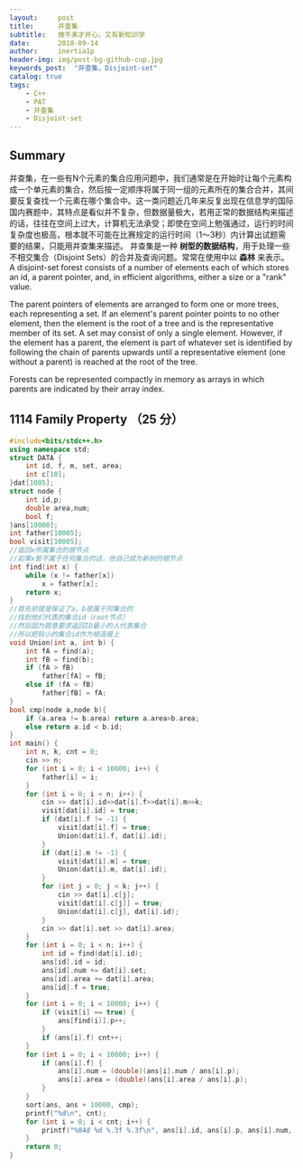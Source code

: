 ```yaml
---
layout:     post
title:      并查集
subtitle:   做不来才开心，又有新知识学
date:       2018-09-14
author:     inertia1p
header-img: img/post-bg-github-cup.jpg
keywords_post:  "并查集，Disjoint-set"
catalog: true
tags:
    - C++
    - PAT
    - 并查集
    - Disjoint-set
---
```


## Summary

并查集，在一些有N个元素的集合应用问题中，我们通常是在开始时让每个元素构成一个单元素的集合，然后按一定顺序将属于同一组的元素所在的集合合并，其间要反复查找一个元素在哪个集合中。这一类问题近几年来反复出现在信息学的国际国内赛题中，其特点是看似并不复杂，但数据量极大，若用正常的数据结构来描述的话，往往在空间上过大，计算机无法承受；即使在空间上勉强通过，运行的时间复杂度也极高，根本就不可能在比赛规定的运行时间（1～3秒）内计算出试题需要的结果，只能用并查集来描述。
并查集是一种 **树型的数据结构**，用于处理一些不相交集合（Disjoint Sets）的合并及查询问题。常常在使用中以 **森林** 来表示。  
A disjoint-set forest consists of a number of elements each of which stores an id, a parent pointer, and, in efficient algorithms, either a size or a "rank" value.  

The parent pointers of elements are arranged to form one or more trees, each representing a set. If an element's parent pointer points to no other element, then the element is the root of a tree and is the representative member of its set. A set may consist of only a single element. However, if the element has a parent, the element is part of whatever set is identified by following the chain of parents upwards until a representative element (one without a parent) is reached at the root of the tree.  

Forests can be represented compactly in memory as arrays in which parents are indicated by their array index.  


## 1114 Family Property （25 分）


```c++
#include<bits/stdc++.h>
using namespace std;
struct DATA {
	int id, f, m, set, area;
	int c[10];
}dat[1005];
struct node {
	int id,p;
	double area,num;
	bool f;
}ans[10000];
int father[10005];
bool visit[10005];
//返回x所属集合的根节点
//如果x暂不属于任何集合的话，他自己成为新树的根节点
int find(int x) {
	while (x != father[x])
		x = father[x];
	return x;
}
//首先前提是保证了a，b是属于同集合的
//找到他们代表的集合id（root节点）
//然后因为题意要求返回ID最小的人代表集合
//所以把较小的集合id作为根连接上
void Union(int a, int b) {
	int fA = find(a);
	int fB = find(b);
	if (fA > fB)
		father[fA] = fB;
	else if (fA < fB)
		father[fB] = fA;
}
bool cmp(node a,node b){
	if (a.area != b.area) return a.area>b.area;
	else return a.id < b.id;
}
int main() {
	int n, k, cnt = 0;
	cin >> n;
	for (int i = 0; i < 10000; i++) {
		father[i] = i;
	}
	for (int i = 0; i < n; i++) {
		cin >> dat[i].id>>dat[i].f>>dat[i].m>>k;
		visit[dat[i].id] = true;
		if (dat[i].f != -1) {
			visit[dat[i].f] = true;
			Union(dat[i].f, dat[i].id);
		}
		if (dat[i].m != -1) {
			visit[dat[i].m] = true;
			Union(dat[i].m, dat[i].id);
		}
		for (int j = 0; j < k; j++) {
			cin >> dat[i].c[j];
			visit[dat[i].c[j]] = true;
			Union(dat[i].c[j], dat[i].id);
		}
		cin >> dat[i].set >> dat[i].area;
	}
	for (int i = 0; i < n; i++) {
		int id = find(dat[i].id);
		ans[id].id = id;
		ans[id].num += dat[i].set;
		ans[id].area += dat[i].area;
		ans[id].f = true;
	}
	for (int i = 0; i < 10000; i++) {
		if (visit[i] == true) {
			ans[find(i)].p++;
		}
		if (ans[i].f) cnt++;
	}
	for (int i = 0; i < 10000; i++) {
		if (ans[i].f) {
			ans[i].num = (double)(ans[i].num / ans[i].p);
			ans[i].area = (double)(ans[i].area / ans[i].p);
		}
	}
	sort(ans, ans + 10000, cmp);
	printf("%d\n", cnt);
	for (int i = 0; i < cnt; i++) {
		printf("%04d %d %.3f %.3f\n", ans[i].id, ans[i].p, ans[i].num, ans[i].area);
	}
	return 0;
}

```

